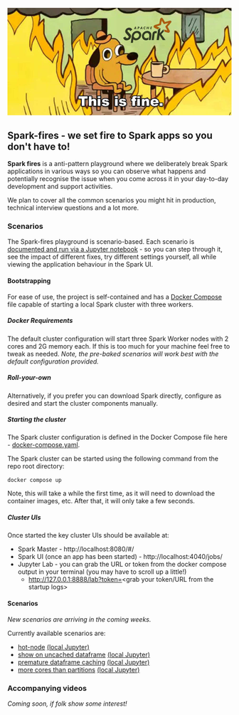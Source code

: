 ![Spark-fires - we set fire to Spark apps so you don't have to!](notebooks/img/this-is-fine-spark.jpeg?raw=true)

## Spark-fires - we set fire to Spark apps so you don't have to!

**Spark fires** is a anti-pattern playground where we deliberately break Spark applications in various ways so you can observe what happens and potentially recognise the issue when you come across it in your day-to-day development and support activities.

We plan to cover all the common scenarios you might hit in production, technical interview questions and a lot more.

### Scenarios
The Spark-fires playground is scenario-based. Each scenario is [documented and run via a Jupyter notebook](notebooks) - so you can step through it, see the impact of different fixes, try different settings yourself, all while viewing the application behaviour in the Spark UI. 

#### Bootstrapping
For ease of use, the project is self-contained and has a [Docker Compose](https://docs.docker.com/compose/) file capable of starting a local Spark cluster with three workers. 

##### Docker Requirements
The default cluster configuration will start three Spark Worker nodes with 2 cores and 2G memory each. If this is too much for your machine feel free to tweak as needed. _Note, the pre-baked scenarios will work best with the default configuration provided._

##### Roll-your-own
Alternatively, if you prefer you can download Spark directly, configure as desired and start the cluster components manually. 

##### Starting the cluster
The Spark cluster configuration is defined in the Docker Compose file here - [docker-compose.yaml](docker-compose.yaml). 

The Spark cluster can be started using the following command from the repo root directory:
```
docker compose up
```

Note, this will take a while the first time, as it will need to download the container images, etc. After that, it will only take a few seconds.

##### Cluster UIs
Once started the key cluster UIs should be available at:
 * Spark Master - http://localhost:8080/#/
 * Spark UI (once an app has been started) - http://localhost:4040/jobs/
 * Jupyter Lab - you can grab the URL or token from the docker compose output in your terminal (you may have to scroll up a little!)
   * http://127.0.0.1:8888/lab?token=<grab your token/URL from the startup logs>

#### Scenarios

*New scenarios are arriving in the coming weeks.*

Currently available scenarios are:
* [hot-node](notebooks/hot-node.ipynb) [(local Jupyter)](http://127.0.0.1:8888/lab/tree/work/hot-node.ipynb)
* [show on uncached dataframe](notebooks/show-on-uncached-df.ipynb) [(local Jupyter)](http://127.0.0.1:8888/lab/tree/work/show-on-uncached-df.ipynb)
* [premature dataframe caching](notebooks/premature-caching.ipynb) [(local Jupyter)](http://127.0.0.1:8888/lab/tree/work/premature-caching.ipynb)
* [more cores than partitions](notebooks/more-cores-than-partitions.ipynb) [(local Jupyter)](http://127.0.0.1:8888/lab/tree/work/more-cores-than-partitions.ipynb)


### Accompanying videos

*Coming soon, if folk show some interest!*
